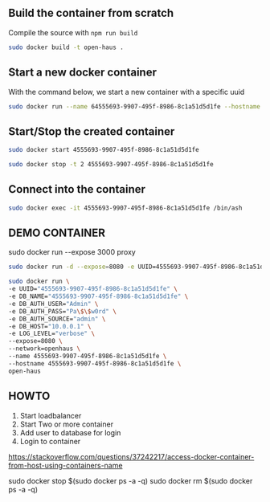 ## Build the container from scratch

Compile the source with `npm run build`
```sh
sudo docker build -t open-haus .
```


## Start a new docker container

With the command below, we start a new container with a specific uuid

```sh
sudo docker run --name 64555693-9907-495f-8986-8c1a51d5d1fe --hostname 4555693-9907-495f-8986-8c1a51d5d1fe -e DB_NAME=4555693-9907-495f-8986-8c1a51d5d1fe -p 8080:8080 open-haus
```

## Start/Stop the created container
```sh
sudo docker start 4555693-9907-495f-8986-8c1a51d5d1fe
```

```sh
sudo docker stop -t 2 4555693-9907-495f-8986-8c1a51d5d1fe
```

## Connect into the container

```sh
sudo docker exec -it 4555693-9907-495f-8986-8c1a51d5d1fe /bin/ash
```




## DEMO CONTAINER

sudo docker run --expose 3000 proxy


```sh
sudo docker run -d --expose=8080 -e UUID=4555693-9907-495f-8986-8c1a51d5d1fe -e DB_NAME=4555693-9907-495f-8986-8c1a51d5d1fe --network=openhaus --name 4555693-9907-495f-8986-8c1a51d5d1fe --hostname 4555693-9907-495f-8986-8c1a51d5d1fe open-haus
```



```sh
sudo docker run \
-e UUID="4555693-9907-495f-8986-8c1a51d5d1fe" \
-e DB_NAME="4555693-9907-495f-8986-8c1a51d5d1fe" \
-e DB_AUTH_USER="Admin" \
-e DB_AUTH_PASS="Pa\$\$w0rd" \
-e DB_AUTH_SOURCE="admin" \
-e DB_HOST="10.0.0.1" \
-e LOG_LEVEL="verbose" \
--expose=8080 \
--network=openhaus \
--name 4555693-9907-495f-8986-8c1a51d5d1fe \
--hostname 4555693-9907-495f-8986-8c1a51d5d1fe \
open-haus
```


## HOWTO
1) Start loadbalancer
2) Start Two or more container
3) Add user to database for login
4) Login to container

https://stackoverflow.com/questions/37242217/access-docker-container-from-host-using-containers-name

sudo docker stop $(sudo docker ps -a -q)
sudo docker rm $(sudo docker ps -a -q)